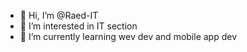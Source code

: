 - 👋 Hi, I’m @Raed-IT
- 👀 I’m interested in IT section 
- 🌱 I’m currently learning wev dev and mobile app dev 
  
<!---
Raed-IT/Raed-IT is a ✨ special ✨ repository because its `README.md` (this file) appears on your GitHub profile.
You can click the Preview link to take a look at your changes.
--->
